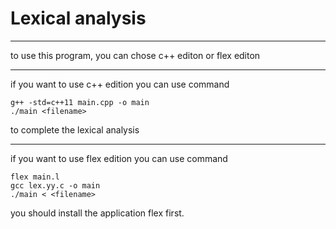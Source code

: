 # Lexical analysis
---
to use this program, you can chose c++ editon or flex editon

---

if you want to use c++ edition
you can use command
```
g++ -std=c++11 main.cpp -o main
./main <filename>
```
to complete the lexical analysis

---
if you want to use flex edition
you can use command
```
flex main.l
gcc lex.yy.c -o main
./main < <filename>
```
you should install the application flex first.
